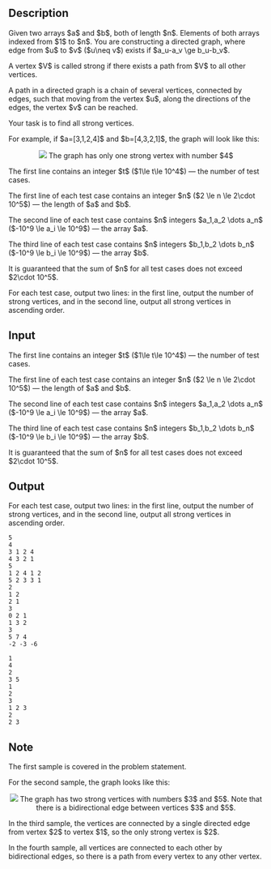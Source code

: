 ## Description

<div><p>Given two arrays $a$ and $b$, both of length $n$. Elements of both arrays indexed from $1$ to $n$. You are constructing a directed graph, where edge from $u$ to $v$ ($u\neq v$) exists if $a_u-a_v \ge b_u-b_v$.</p><p>A vertex $V$ is called strong if there exists a path from $V$ to all other vertices.</p><p>A path in a directed graph is a chain of several vertices, connected by edges, such that moving from the vertex $u$, along the directions of the edges, the vertex $v$ can be reached.</p><p>Your task is to find all strong vertices.</p><p>For example, if $a=[3,1,2,4]$ and $b=[4,3,2,1]$, the graph will look like this: </p><center> <img class="tex-graphics" src="file://sij6NFxT.png" style="max-width: 100.0%;max-height: 100.0%;">   <span class="tex-font-size-small">The graph has only one strong vertex with number $4$</span> </center></div><div class="input-specification"><p>The first line contains an integer $t$ ($1\le t\le 10^4$)&nbsp;— the number of test cases.</p><p>The first line of each test case contains an integer $n$ ($2 \le n \le 2\cdot 10^5$)&nbsp;— the length of $a$ and $b$.</p><p>The second line of each test case contains $n$ integers $a_1,a_2 \dots a_n$ ($-10^9 \le a_i \le 10^9$)&nbsp;— the array $a$.</p><p>The third line of each test case contains $n$ integers $b_1,b_2 \dots b_n$ ($-10^9 \le b_i \le 10^9$)&nbsp;— the array $b$.</p><p>It is guaranteed that the sum of $n$ for all test cases does not exceed $2\cdot 10^5$.</p></div><div class="output-specification"><p>For each test case, output two lines: in the first line, output the number of strong vertices, and in the second line, output all strong vertices <span class="tex-font-style-bf">in ascending order</span>.</p></div>

## Input

<p>The first line contains an integer $t$ ($1\le t\le 10^4$)&nbsp;— the number of test cases.</p><p>The first line of each test case contains an integer $n$ ($2 \le n \le 2\cdot 10^5$)&nbsp;— the length of $a$ and $b$.</p><p>The second line of each test case contains $n$ integers $a_1,a_2 \dots a_n$ ($-10^9 \le a_i \le 10^9$)&nbsp;— the array $a$.</p><p>The third line of each test case contains $n$ integers $b_1,b_2 \dots b_n$ ($-10^9 \le b_i \le 10^9$)&nbsp;— the array $b$.</p><p>It is guaranteed that the sum of $n$ for all test cases does not exceed $2\cdot 10^5$.</p>

## Output

<p>For each test case, output two lines: in the first line, output the number of strong vertices, and in the second line, output all strong vertices <span class="tex-font-style-bf">in ascending order</span>.</p>





```input1|2,3,4,8,9,10,14,15,16
5
4
3 1 2 4
4 3 2 1
5
1 2 4 1 2
5 2 3 3 1
2
1 2
2 1
3
0 2 1
1 3 2
3
5 7 4
-2 -3 -6
```




```output1
1
4 
2
3 5 
1
2 
3
1 2 3 
2
2 3
```



## Note

<p>The first sample is covered in the problem statement.</p><p>For the second sample, the graph looks like this: </p><center> <img class="tex-graphics" src="file://k0Dp4DOI.png" style="max-width: 100.0%;max-height: 100.0%;">   <span class="tex-font-size-small">The graph has two strong vertices with numbers $3$ and $5$. Note that there is a bidirectional edge between vertices $3$ and $5$.</span> </center><p>In the third sample, the vertices are connected by a single directed edge from vertex $2$ to vertex $1$, so the only strong vertex is $2$.</p><p>In the fourth sample, all vertices are connected to each other by bidirectional edges, so there is a path from every vertex to any other vertex.</p>
